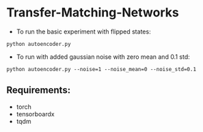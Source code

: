 # Transfer-Matching-Networks
* To run the basic experiment with flipped states:

`python autoencoder.py`

* To run with added gaussian noise with zero mean and 0.1 std:

`python autoencoder.py --noise=1 --noise_mean=0 --noise_std=0.1`

## Requirements:
* torch
* tensorboardx
* tqdm
